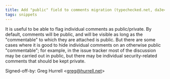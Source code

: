 ```yaml
---
title: Add "public" field to comments migration (typechecked.net, da3e4c5)
tags: snippets
---
```


It is useful to be able to flag individual comments as public/private. By default, comments will be public, and will be visible as long as the "commentable" to which they are attached is public. But there are some cases where it is good to hide individual comments on an otherwise public "commentable"; for example, in the issue tracker most of the discussion may be carried out in public, but there may be individual security-related comments that should be kept private.

Signed-off-by: Greg Hurrell &lt;greg@hurrell.net&gt;
